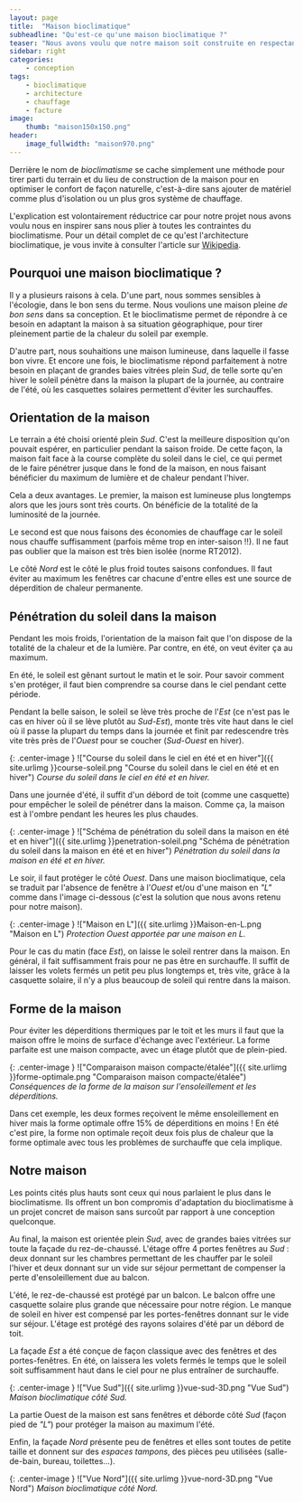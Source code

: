 ```yaml
---
layout: page
title:  "Maison bioclimatique"
subheadline: "Qu'est-ce qu'une maison bioclimatique ?"
teaser: "Nous avons voulu que notre maison soit construite en respectant les principes bioclimatiques pour diminuer nos factures de chauffage et améliorer notre confort naturellement."
sidebar: right
categories:
    - conception
tags:
    - bioclimatique
    - architecture
    - chauffage
    - facture
image:
    thumb: "maison150x150.png"
header:
    image_fullwidth: "maison970.png"
---
```

Derrière le nom de *bioclimatisme* se cache simplement une méthode pour tirer parti du terrain et du lieu de construction de la maison pour en optimiser le confort de façon naturelle, c'est-à-dire sans ajouter de matériel comme plus d'isolation ou un plus gros système de chauffage.

L'explication est volontairement réductrice car pour notre projet nous avons voulu nous en inspirer sans nous plier à toutes les contraintes du bioclimatisme. Pour un détail complet de ce qu'est l'architecture bioclimatique, je vous invite à consulter l'article sur [Wikipedia](https://fr.wikipedia.org/wiki/Architecture_bioclimatique).

## Pourquoi une maison bioclimatique ?
Il y a plusieurs raisons à cela. D'une part, nous sommes sensibles à l'écologie, dans le bon sens du terme. Nous voulions une maison pleine *de bon sens* dans sa conception. Et le bioclimatisme permet de répondre à ce besoin en adaptant la maison à sa situation géographique, pour tirer pleinement partie de la chaleur du soleil par exemple.

D'autre part, nous souhaitions une maison lumineuse, dans laquelle il fasse bon vivre. Et encore une fois, le bioclimatisme répond parfaitement à notre besoin en plaçant de grandes baies vitrées plein *Sud*, de telle sorte qu'en hiver le soleil pénètre dans la maison la plupart de la journée, au contraire de l'été, où les casquettes solaires permettent d'éviter les surchauffes.

## Orientation de la maison
Le terrain a été choisi orienté plein *Sud*. C'est la meilleure disposition qu'on pouvait espérer, en particulier pendant la saison froide. De cette façon, la maison fait face à la course complète du soleil dans le ciel, ce qui permet de le faire pénétrer jusque dans le fond de la maison, en nous faisant bénéficier du maximum de lumière et de chaleur pendant l'hiver.

Cela a deux avantages. Le premier, la maison est lumineuse plus longtemps alors que les jours sont très courts. On bénéficie de la totalité de la luminosité de la journée.

Le second est que nous faisons des économies de chauffage car le soleil nous chauffe suffisamment (parfois même trop en inter-saison !!). Il ne faut pas oublier que la maison est très bien isolée (norme RT2012).

Le côté *Nord* est le côté le plus froid toutes saisons confondues. Il faut éviter au maximum les fenêtres car chacune d'entre elles est une source de déperdition de chaleur permanente.

## Pénétration du soleil dans la maison
Pendant les mois froids, l'orientation de la maison fait que l'on dispose de la totalité de la chaleur et de la lumière. Par contre, en été, on veut éviter ça au maximum.

En été, le soleil est gênant surtout le matin et le soir. Pour savoir comment s'en protéger, il faut bien comprendre sa course dans le ciel pendant cette période.

Pendant la belle saison, le soleil se lève très proche de l'*Est* (ce n'est pas le cas en hiver où il se lève plutôt au *Sud-Est*), monte très vite haut dans le ciel où il passe la plupart du temps dans la journée et finit par redescendre très vite très près de l'*Ouest* pour se coucher (*Sud-Ouest* en hiver).

{: .center-image }
!["Course du soleil dans le ciel en été et en hiver"]({{ site.urlimg }}course-soleil.png "Course du soleil dans le ciel en été et en hiver")
*Course du soleil dans le ciel en été et en hiver.*

Dans une journée d'été, il suffit d'un débord de toit (comme une casquette) pour empêcher le soleil de pénétrer dans la maison. Comme ça, la maison est à l'ombre pendant les heures les plus chaudes.

{: .center-image }
!["Schéma de pénétration du soleil dans la maison en été et en hiver"]({{ site.urlimg }}penetration-soleil.png "Schéma de pénétration du soleil dans la maison en été et en hiver")
*Pénétration du soleil dans la maison en été et en hiver.*

Le soir, il faut protéger le côté *Ouest*. Dans une maison bioclimatique, cela se traduit par l'absence de fenêtre à l'*Ouest* et/ou d'une maison en *"L"* comme dans l'image ci-dessous (c'est la solution que nous avons retenu pour notre maison).

{: .center-image }
!["Maison en L"]({{ site.urlimg }}Maison-en-L.png "Maison en L")
*Protection Ouest apportée par une maison en L.*

Pour le cas du matin (face *Est*), on laisse le soleil rentrer dans la maison. En général, il fait suffisamment frais pour ne pas être en surchauffe. Il suffit de laisser les volets fermés un petit peu plus longtemps et, très vite, grâce à la casquette solaire, il n'y a plus beaucoup de soleil qui rentre dans la maison.

## Forme de la maison
Pour éviter les déperditions thermiques par le toit et les murs il faut que la maison offre le moins de surface d'échange avec l'extérieur. La forme parfaite est une maison compacte, avec un étage plutôt que de plein-pied.

{: .center-image }
!["Comparaison maison compacte/étalée"]({{ site.urlimg }}forme-optimale.png "Comparaison maison compacte/étalée")
*Conséquences de la forme de la maison sur l'ensoleillement et les déperditions.*

Dans cet exemple, les deux formes reçoivent le même ensoleillement en hiver mais la forme optimale offre 15% de déperditions en moins ! En été c'est pire, la forme non optimale reçoit deux fois plus de chaleur que la forme optimale avec tous les problèmes de surchauffe que cela implique.

## Notre maison
Les points cités plus hauts sont ceux qui nous parlaient le plus dans le bioclimatisme. Ils offrent un bon compromis d'adaptation du bioclimatisme à un projet concret de maison sans surcoût par rapport à une conception quelconque.

Au final, la maison est orientée plein *Sud*, avec de grandes baies vitrées sur toute la façade du rez-de-chaussé. L'étage offre 4 portes fenêtres au *Sud* : deux donnant sur les chambres permettant de les chauffer par le soleil l'hiver et deux donnant sur un vide sur séjour permettant de compenser la perte d'ensoleillement due au balcon.

L'été, le rez-de-chaussé est protégé par un balcon. Le balcon offre une casquette solaire plus grande que nécessaire pour notre région. Le manque de soleil en hiver est compensé par les portes-fenêtres donnant sur le vide sur séjour. L'étage est protégé des rayons solaires d'été par un débord de toit.

La façade *Est* a été conçue de façon classique avec des fenêtres et des portes-fenêtres. En été, on laissera les volets fermés le temps que le soleil soit suffisamment haut dans le ciel pour ne plus entraîner de surchauffe.

{: .center-image }
!["Vue Sud"]({{ site.urlimg }}vue-sud-3D.png "Vue Sud")
*Maison bioclimatique côté Sud.*

La partie Ouest de la maison est sans fenêtres et déborde côté *Sud* (façon pied de *"L"*) pour protéger la maison au maximum l'été.

Enfin, la façade *Nord* présente peu de fenêtres et elles sont toutes de petite taille et donnent sur des *espaces tampons*, des pièces peu utilisées (salle-de-bain, bureau, toilettes...).

{: .center-image }
!["Vue Nord"]({{ site.urlimg }}vue-nord-3D.png "Vue Nord")
*Maison bioclimatique côté Nord.*